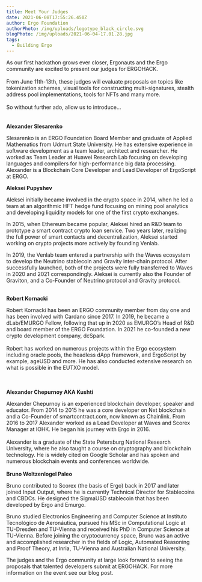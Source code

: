 ```yaml
---
title: Meet Your Judges
date: 2021-06-08T17:55:26.450Z
author: Ergo Foundation
authorPhoto: /img/uploads/logotype_black_circle.svg
blogPhoto: /img/uploads/2021-06-04-17.01.28.jpg
tags:
  - Building Ergo
---
```

<!--StartFragment-->

As our first hackathon grows ever closer, Ergonauts and the Ergo community are excited to present our judges for ERGOHACK.\
\
From June 11th-13th, these judges will evaluate proposals on topics like tokenization schemes, visual tools for constructing multi-signatures, stealth address pool implementations, tools for NFTs and many more.\
\
So without further ado, allow us to introduce…\
\
\
**Alexander Slesarenko**



Slesarenko is an ERGO Foundation Board Member and graduate of Applied Mathematics from Udmurt State University. He has extensive experience in software development as a team leader, architect and researcher. He worked as Team Leader at Huawei Research Lab focusing on developing languages and compilers for high-performance big data processing. Alexander is a Blockchain Core Developer and Lead Developer of ErgoScript at ERGO.



**Aleksei Pupyshev**



Aleksei initially became involved in the crypto space in 2014, when he led a team at an algorithmic HFT hedge fund focusing on mining pool analytics and developing liquidity models for one of the first crypto exchanges. 



In 2015, when Ethereum became popular, Aleksei hired an R&D team to prototype a smart contract crypto loan service. Two years later, realizing the full power of smart contacts and decentralization, Aleksei started working on crypto projects more actively by founding Venlab.

In 2019, the Venlab team entered a partnership with the Waves ecosystem to develop the Neutrino stablecoin and Gravity inter-chain protocol. After successfully launched, both of the projects were fully transferred to Waves in 2020 and 2021 correspondingly. Aleksei is currently also the Founder of Graviton, and a Co-Founder of Neutrino protocol and Gravity protocol.



\
**Robert Kornacki**



Robert Kornacki has been an ERGO community member from day one and has been involved with Cardano since 2017. In 2019, he became a dLab/EMURGO Fellow, following that up in 2020 as EMURGO’s Head of R&D and board member of the ERGO Foundation. In 2021 he co-founded a new crypto development company, dcSpark.\
\
Robert has worked on numerous projects within the Ergo ecosystem including oracle pools, the headless dApp framework, and ErgoScript by example, ageUSD and more. He has also conducted extensive research on what is possible in the EUTXO model.

\
\
**Alexander Chepurnoy AKA Kushti**



Alexander Chepurnoy is an experienced blockchain developer, speaker and educator. From 2014 to 2015 he was a core developer on Nxt blockchain and a Co-Founder of smartcontract.com, now known as Chainlink. From 2016 to 2017 Alexander worked as a Lead Developer at Waves and Scorex Manager at IOHK. He began his journey with Ergo in 2016.\
\
Alexander is a graduate of the State Petersburg National Research University, where he also taught a course on cryptography and blockchain technology. He is widely cited on Google Scholar and has spoken and numerous blockchain events and conferences worldwide.\
\
**Bruno Woltzenlogel Paleo**



Bruno contributed to Scorex (the basis of Ergo) back in 2017 and later joined Input Output, where he is currently Technical Director for Stablecoins and CBDCs. He designed the SigmaUSD stablecoin that has been developed by Ergo and Emurgo.



Bruno studied Electronics Engineering and Computer Science at Instituto Tecnológico de Aeronáutica, pursued his MSc in Computational Logic at TU-Dresden and TU-Vienna and received his PhD in Computer Science at TU-Vienna. Before joining the cryptocurrency space, Bruno was an active and accomplished researcher in the fields of Logic, Automated Reasoning and Proof Theory, at Inria, TU-Vienna and Australian National University.



The judges and the Ergo community at large look forward to seeing the proposals that talented developers submit at ERGOHACK. For more information on the event see our blog post. 



<!--EndFragment-->